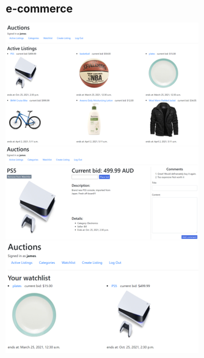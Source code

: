 # e-commerce


<img src="screenshots/index.png">

<img src="screenshots/listing.png">

<img src="screenshots/watchlist.png">
